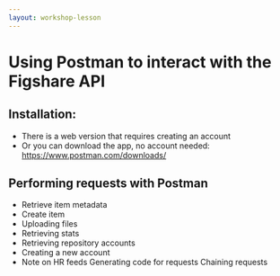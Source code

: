 ```yaml
---
layout: workshop-lesson
---
```


# Using Postman to interact with the Figshare API

## Installation: 
- There is a web version that requires creating an account
- Or you can download the app, no account needed: <a href="https://www.postman.com/downloads/" target="_blank">https://www.postman.com/downloads/</a> 

## Performing requests with Postman
- Retrieve item metadata
- Create item
 - Uploading files
- Retrieving stats
- Retrieving repository accounts
- Creating a new account
 - Note on HR feeds
Generating code for requests
Chaining requests

